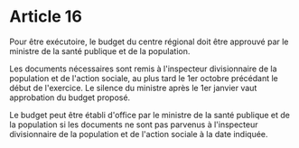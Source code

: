 # Article 16

Pour être exécutoire, le budget du centre régional doit être approuvé par le ministre de la santé publique et de la population.

Les documents nécessaires sont remis à l'inspecteur divisionnaire de la population et de l'action sociale, au plus tard le 1er octobre précédant le début de l'exercice. Le silence du ministre après le 1er janvier vaut approbation du budget proposé.

Le budget peut être établi d'office par le ministre de la santé publique et de la population si les documents ne sont pas parvenus à l'inspecteur divisionnaire de la population et de l'action sociale à la date indiquée.
